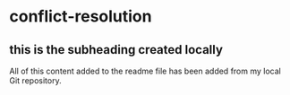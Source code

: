 # conflict-resolution

## this is the subheading created locally

All of this content added to the readme file has been added from my local Git repository.
